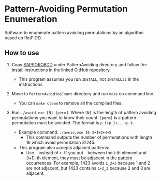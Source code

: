 # Pattern-Avoiding Permutation Enumeration

Software to enumerate pattern avoiding permutations by an algorithm based on RotPiDD.

## How to use

1. Copy [SAPPOROBDD](https://github.com/Shin-ichi-Minato/SAPPOROBDD) under PatternAvoiding directory and follow the install instructions in the linked GitHub repository.
   - This program assumes you run `INSTALL`, not `INSTALL32` in the instructions.

2. Move to `PatternAvoidingCount` directory and run `make` on command line.
   - You can `make clean` to remove all the compiled files.

3. Run `./avoid.exe [N] [perm]`.
   Where `[N]` is the length of pattern avoiding permutations you want to know their count.
   `[perm]` is a pattern permutation must be avoided. The format is `p_1+p_2+...+p_k`.
   - Example command: `./avoid.exe 16 3+1+2+4+5`
     - This command outputs the number of permutations with length 16 which avoid permutation 31245.
   - This program also accepts adjacent patterns:
      - Use `_` instead of `+`. If you put `_` between the i-th element and (i+1)-th element, they must be adjacent in the pattern occurrences. For example, 1423 avoids `1_2+3` because 1 and 2 are not adjacent, but 1423 contains `1+2_3` because 2 and 3 are adjacent.
